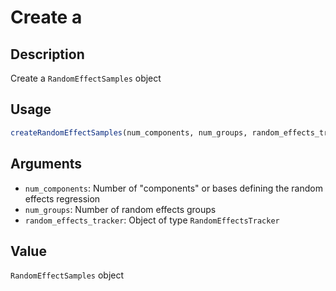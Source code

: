# Create a

## Description

Create a `RandomEffectSamples` object

## Usage

```r
createRandomEffectSamples(num_components, num_groups, random_effects_tracker)
```

## Arguments

* `num_components`: Number of "components" or bases defining the random effects regression
* `num_groups`: Number of random effects groups
* `random_effects_tracker`: Object of type `RandomEffectsTracker`

## Value

`RandomEffectSamples` object

